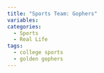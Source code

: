 ```yaml
---
title: "Sports Team: Gophers"
variables:
categories:
  - Sports
  - Real Life
tags:
  - college sports
  - golden gophers
---
```

